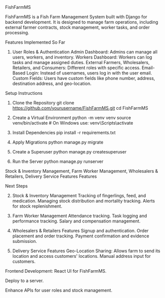 FishFarmMS

FishFarmMS is a Fish Farm Management System built with Django for backend development. 
It is designed to manage farm operations, including external farmer contracts, stock management, 
worker tasks, and order processing.

Features Implemented So Far

1. User Roles & Authentication
    Admin Dashboard: Admins can manage all users, workers, and inventory.
    Workers Dashboard: Workers can log tasks and manage assigned duties.
    External Farmers, Wholesalers, Retailers, and Consumers: Different roles with specific access.
    Email-Based Login: Instead of usernames, users log in with the user email.
    Custom Fields: Users have custom fields like phone number, address, destination address, and geo-location.


Setup Instructions

1. Clone the Repository
    git clone https://github.com/yourusername/FishFarmMS.git
    cd FishFarmMS

2. Create a Virtual Environment
    python -m venv venv
    source venv/bin/activate  # On Windows use: venv\Scripts\activate

3. Install Dependencies
    pip install -r requirements.txt

4. Apply Migrations
    python manage.py migrate

5. Create a Superuser
    python manage.py createsuperuser

6. Run the Server
    python manage.py runserver

Stock & Inventory Management, Farm Worker Management, Wholesalers & Retailers, Delivery Service Features Features

Next Steps

2. Stock & Inventory Management
    Tracking of fingerlings, feed, and medication.
    Managing stock distribution and mortality tracking.
    Alerts for stock replenishment.

3. Farm Worker Management
    Attendance tracking.
    Task logging and performance tracking.
    Salary and compensation management.

4. Wholesalers & Retailers Features
    Signup and authentication.
    Order placement and order tracking.
    Payment confirmation and evidence submission.

5. Delivery Service Features
    Geo-Location Sharing: Allows farm to send its location and access customers' locations.
    Manual address input for customers.

Frontend Development: React UI for FishFarmMS.

Deploy to a server.

Enhance APIs for user roles and stock management.
